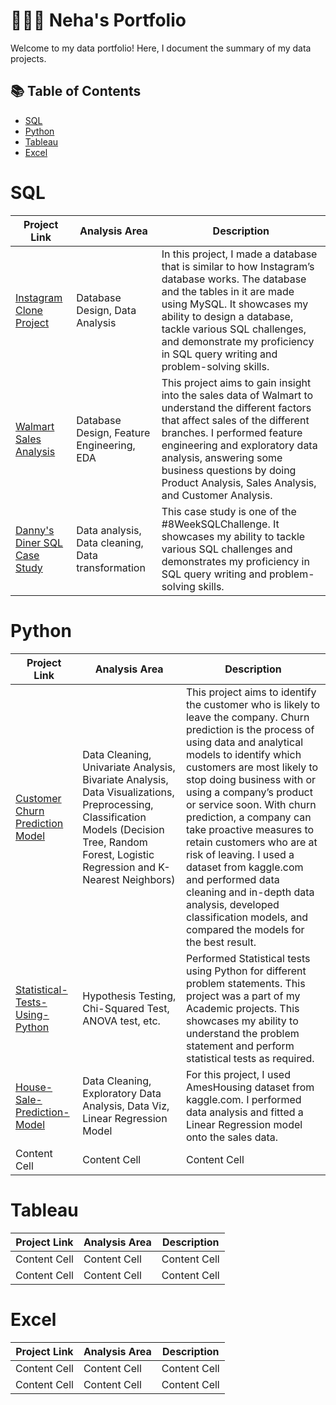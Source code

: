 # 👩🏻‍💻  Neha's Portfolio

Welcome to my data portfolio! Here, I document the summary of my data projects.

## 📚 Table of Contents

- [SQL](#sql)
- [Python](#python)
- [Tableau](#tableau)
- [Excel](#excel)

# SQL

| Project Link  | Analysis Area | Description  | 
| ------------- | ------------- | ------------ |
| [Instagram Clone Project](https://github.com/NehAdarsh/Data-Projects-SQL-Python-Tableau-Excel/tree/main/SQL-Projects/Instagram-Clone-Project)  | Database Design, Data Analysis  | In this project, I made a database that is similar to how Instagram’s database works. The database and the tables in it are made using MySQL. It showcases my ability to design a database, tackle various SQL challenges, and demonstrate my proficiency in SQL query writing and problem-solving skills. | 
| [Walmart Sales Analysis](https://github.com/NehAdarsh/Data-Projects-SQL-Python-Tableau-Excel/tree/main/SQL-Projects/Walmart-Sales-Data-Analysis)  | Database Design, Feature Engineering, EDA  | This project aims to gain insight into the sales data of Walmart to understand the different factors that affect sales of the different branches. I performed feature engineering and exploratory data analysis, answering some business questions by doing Product Analysis, Sales Analysis, and Customer Analysis.|
| [Danny's Diner SQL Case Study](https://github.com/NehAdarsh/Data-Projects-SQL-Python-Tableau-Excel/tree/main/SQL-Projects/Danny's-Diner-SQL-Case-Study)  | Data analysis, Data cleaning, Data transformation | This case study is one of the #8WeekSQLChallenge. It showcases my ability to tackle various SQL challenges and demonstrates my proficiency in SQL query writing and problem-solving skills. |

 

# Python

| Project Link  | Analysis Area | Description  |
| ------------- | ------------- | ------------ |
| [Customer Churn Prediction Model](https://github.com/NehAdarsh/Data-Projects-SQL-Python-Tableau-Excel/tree/main/Python-Projects/Customer-Churn-Prediction-Model) | Data Cleaning, Univariate Analysis, Bivariate Analysis, Data Visualizations, Preprocessing, Classification Models (Decision Tree, Random Forest, Logistic Regression and K-Nearest Neighbors)  | This project aims to identify the customer who is likely to leave the company. Churn prediction is the process of using data and analytical models to identify which customers are most likely to stop doing business with or using a company’s product or service soon. With churn prediction, a company can take proactive measures to retain customers who are at risk of leaving. I used a dataset from kaggle.com and performed data cleaning and in-depth data analysis, developed classification models, and compared the models for the best result.|
| [Statistical-Tests-Using-Python](https://github.com/NehAdarsh/Data-Projects-SQL-Python-Tableau-Excel/tree/main/Python-Projects/Statistical-Tests-Using-Python) | Hypothesis Testing, Chi-Squared Test, ANOVA test, etc. | Performed Statistical tests using Python for different problem statements. This project was a part of my Academic projects. This showcases my ability to understand the problem statement and perform statistical tests as required. |
| [House-Sale-Prediction-Model](https://github.com/NehAdarsh/Data-Projects-SQL-Python-Tableau-Excel/tree/main/Python-Projects/House-Sale-Prediction-Model)  | Data Cleaning, Exploratory Data Analysis, Data Viz, Linear Regression Model | For this project, I used AmesHousing dataset from kaggle.com. I performed data analysis and fitted a Linear Regression model onto the sales data.|
| Content Cell  | Content Cell  | Content Cell |

# Tableau

| Project Link  | Analysis Area | Description  |
| ------------- | ------------- | ------------ |
| Content Cell  | Content Cell  | Content Cell |
| Content Cell  | Content Cell  | Content Cell |

# Excel

| Project Link  | Analysis Area | Description  |
| ------------- | ------------- | ------------ |
| Content Cell  | Content Cell  | Content Cell |
| Content Cell  | Content Cell  | Content Cell |
